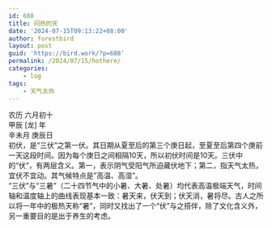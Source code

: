 ```yaml
---
id: 688
title: 闷热的天
date: '2024-07-15T09:13:22+08:00'
author: forestbird
layout: post
guid: 'https://bird.work/?p=688'
permalink: /2024/07/15/hothere/
categories:
    - log
tags:
    - 天气炎热
---
```


农历 六月初十  
甲辰 \[龙\] 年  
辛未月 庚辰日  
初伏，是“三伏”之第一伏。其日期从夏至后的第三个庚日起，至夏至后第四个庚前一天这段时间。因为每个庚日之间相隔10天，所以初伏时间是10天。三伏中的“伏”，有两层含义。第一，表示阴气受阳气所迫藏伏地下；第二，指天气太热，宜伏不宜动。其气候特点是”高温、高湿”。  
“三伏”与“三暑”（二十四节气中的小暑、大暑、处暑）均代表高温极端天气，时间轴和温度轴上的曲线表现基本一致：暑天来，伏天到；伏天消，暑将尽。古人之所以将一年中的极热天称“暑”，同时又找出了一个“伏”与之搭伴，除了文化含义外，另一重要目的是出于养生的考虑。